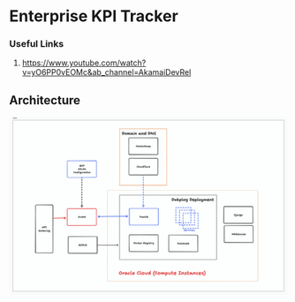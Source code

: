 # Enterprise KPI Tracker

### Useful Links
1. https://www.youtube.com/watch?v=yO6PP0vEOMc&ab_channel=AkamaiDevRel

## Architecture
![Architecture](docs/images/architecture.png)